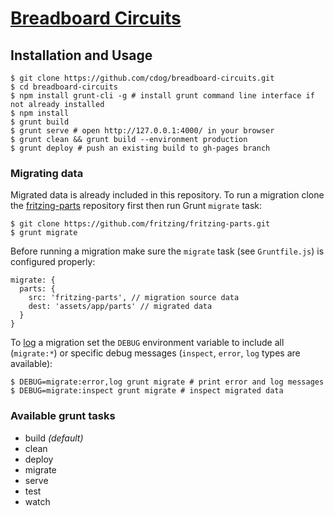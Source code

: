 # [Breadboard Circuits](http://cdog.github.io/breadboard-circuits/)

## Installation and Usage

```
$ git clone https://github.com/cdog/breadboard-circuits.git
$ cd breadboard-circuits
$ npm install grunt-cli -g # install grunt command line interface if not already installed
$ npm install
$ grunt build
$ grunt serve # open http://127.0.0.1:4000/ in your browser
$ grunt clean && grunt build --environment production
$ grunt deploy # push an existing build to gh-pages branch
```

### Migrating data

Migrated data is already included in this repository. To run a migration clone the [fritzing-parts](https://github.com/fritzing/fritzing-parts) repository first then run Grunt `migrate` task:

```
$ git clone https://github.com/fritzing/fritzing-parts.git
$ grunt migrate
```

Before running a migration make sure the `migrate` task (see `Gruntfile.js`) is configured properly:

```
migrate: {
  parts: {
    src: 'fritzing-parts', // migration source data
    dest: 'assets/app/parts' // migrated data
  }
}
```

To [log](http://cdog.github.io/breadboard-circuits/log/migrate.html) a migration set the `DEBUG` environment variable to include all (`migrate:*`) or specific debug messages (`inspect`, `error`, `log` types are available):

```
$ DEBUG=migrate:error,log grunt migrate # print error and log messages
$ DEBUG=migrate:inspect grunt migrate # inspect migrated data
```

### Available grunt tasks

* build _(default)_
* clean
* deploy
* migrate
* serve
* test
* watch
